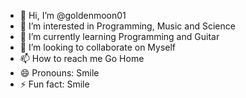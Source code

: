 - 👋 Hi, I’m @goldenmoon01
- 👀 I’m interested in Programming, Music and Science
- 🌱 I’m currently learning Programming and Guitar
- 💞️ I’m looking to collaborate on Myself
- 📫 How to reach me Go Home
- 😄 Pronouns: Smile
- ⚡ Fun fact: Smile

<!---
goldenmoon01/goldenmoon01 is a ✨ special ✨ repository because its `README.md` (this file) appears on your GitHub profile.
You can click the Preview link to take a look at your changes.
--->
